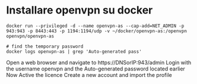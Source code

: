 # Installare openvpn su docker


```
docker run --privileged -d --name openvpn-as --cap-add=NET_ADMIN -p 943:943 -p 8443:443 -p 1194:1194/udp -v ~/docker/openvpn-as:/openvpn openvpn/openvpn-as
```

```
# find the temporary password
docker logs openvpn-as | grep 'Auto-generated pass'
```

Open a web browser and navigate to https://DNSorIP:943/admin
Login with the username openvpn and the Auto-generated password located earlier
Now Active the licence
Create a new account and import the profile
